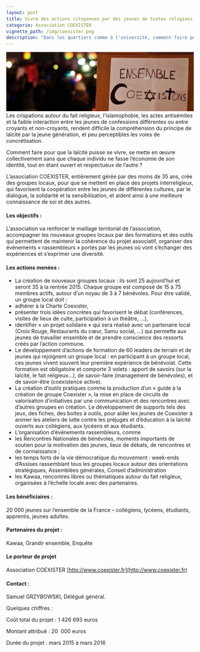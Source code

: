```yaml
---
layout: post
title: Vivre des actions citoyennes par des jeunes de toutes religions
categorie: Association COEXISTER
vignette_path: /img/coexister.png
description: "Dans les quartiers comme à l'université, comment faire pour que la laïcité puisse se vivre ?"
---
```


![](/uploads/versions/coexister_large---x----825-260x---.png)Les crispations autour du fait religieux, l’islamophobie, les actes antis&eacute;mites et la faible interaction entre les jeunes de confessions diff&eacute;rentes ou entre croyants et non-croyants, rendent difficile la compr&eacute;hension du principe de la&iuml;cit&eacute; par la jeune g&eacute;n&eacute;ration, et peu perceptibles les voies de concr&eacute;tisation.

Comment faire pour que la la&iuml;cit&eacute; puisse se vivre, se mette en œuvre collectivement sans que chaque individu ne fasse l’&eacute;conomie de son identit&eacute;, tout en &eacute;tant ouvert et respectueux de l’autre ?

L’association COEXISTER, enti&egrave;rement g&eacute;r&eacute;e par des moins de 35 ans, cr&eacute;e des groupes locaux, pour que se mettent en place des projets interreligieux, qui favorisent la coop&eacute;ration entre les jeunes de diff&eacute;rentes cultures, par le dialogue, la solidarit&eacute; et la sensibilisation, et aident ainsi &agrave; une meilleure connaissance de soi et des autres.

#### Les objectifs :

L’association va renforcer le maillage territorial de l’association, accompagner les nouveaux groupes locaux par des formations et des outils qui permettent de maintenir la coh&eacute;rence du projet associatif, organiser des &eacute;v&eacute;nements &laquo; rassembleurs &raquo; port&eacute;s par les jeunes o&ugrave; vont s’&eacute;changer des exp&eacute;riences et s’exprimer une diversit&eacute;.

#### Les actions men&eacute;es :

* La cr&eacute;ation de nouveaux groupes locaux : ils sont 25 aujourd’hui et seront 35 &agrave; la rentr&eacute;e 2015. Chaque groupe est compos&eacute; de 15 &agrave; 75 membres actifs, autour d’un noyau de 3 &agrave; 7 b&eacute;n&eacute;voles. Pour &ecirc;tre valid&eacute;, un groupe local doit :
* adh&eacute;rer &agrave; la Charte Coexister,
* pr&eacute;senter trois id&eacute;es concr&egrave;tes qui favorisent le d&eacute;bat (conf&eacute;rences, visites de lieux de culte, participation &agrave; un th&eacute;&acirc;tre, …),
* identifier &laquo; un projet solidaire &raquo; qui sera r&eacute;alis&eacute; avec un partenaire local (Croix Rouge, Restaurants du cœur, Samu social, …) qui permette aux jeunes de travailler ensemble et de prendre conscience des ressorts cr&eacute;&eacute;s par l’action commune.
* Le d&eacute;veloppement d’actions de formation de 60 leaders de terrain et de jeunes qui rejoignent un groupe local : en participant &agrave; un groupe local, ces jeunes vivent souvent leur premi&egrave;re exp&eacute;rience de b&eacute;n&eacute;volat. Cette formation est obligatoire et comporte 3 volets : apport de savoirs (sur la la&iuml;cit&eacute;, le fait religieux…), de savoir-faire (management de b&eacute;n&eacute;voles), et de savoir-&ecirc;tre (coexistence active).
* La cr&eacute;ation d’outils pratiques comme la production d’un &laquo; guide &agrave; la cr&eacute;ation de groupe Coexister &raquo;, la mise en place de circuits de valorisation d’initiatives par une communication et des rencontres avec d’autres groupes en cr&eacute;ation. Le d&eacute;veloppement de supports tels des jeux, des fiches, des boites &agrave; outils, pour aider les jeunes de Coexister &agrave; animer les ateliers de lutte contre les pr&eacute;jug&eacute;s et d’&eacute;ducation &agrave; la la&iuml;cit&eacute; ouverts aux coll&eacute;giens, aux lyc&eacute;ens et aux &eacute;tudiants.
* L’organisation d’&eacute;v&eacute;nements rassembleurs, comme
* les Rencontres Nationales de b&eacute;n&eacute;voles, moments importants de soutien pour la motivation des jeunes, lieux de d&eacute;bats, de rencontres et de connaissance ;
* les temps forts de la vie d&eacute;mocratique du mouvement : week-ends d’Assises rassemblant tous les groupes locaux autour des orientations strat&eacute;giques, Assembl&eacute;es g&eacute;n&eacute;rales, Conseil d’administration
* les Kawaa, rencontres libres ou th&eacute;matiques autour du fait religieux,&nbsp; organis&eacute;es &agrave; l’&eacute;chelle locale avec des partenaires.


#### Les b&eacute;n&eacute;ficiaires :

20 000 jeunes sur l’ensemble de la France – coll&eacute;giens, lyc&eacute;ens, &eacute;tudiants, apprentis, jeunes adultes.

#### Partenaires du projet :

Kawaa, Grandir ensemble, Enqu&ecirc;te

#### Le porteur de projet

Association COEXISTER [http://www.coexister.fr](http://www.coexister.fr)

#### Contact :

Samuel GRZYBOWSKI, D&eacute;l&eacute;gu&eacute; g&eacute;n&eacute;ral.

Quelques chiffres :

Co&ucirc;t total du projet : 1 426 693 euros

Montant attribu&eacute; : 20&nbsp; 000 euros

Dur&eacute;e du projet : mars 2015 &agrave; mars 2016
